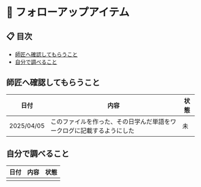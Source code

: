 # 📝 フォローアップアイテム

## 📋 目次
- [師匠へ確認してもらうこと](#師匠へ確認してもらうこと)
- [自分で調べること](#自分で調べること)

## 師匠へ確認してもらうこと
| 日付 | 内容 | 状態 |
|------------|------------------------------------------------------|------|
| 2025/04/05 | このファイルを作った、その日学んだ単語をワークログに記載するようにした | 未 |

## 自分で調べること
| 日付 | 内容 | 状態 |
|------------|------------------------------------------------------|------|
|  |  |  |

 